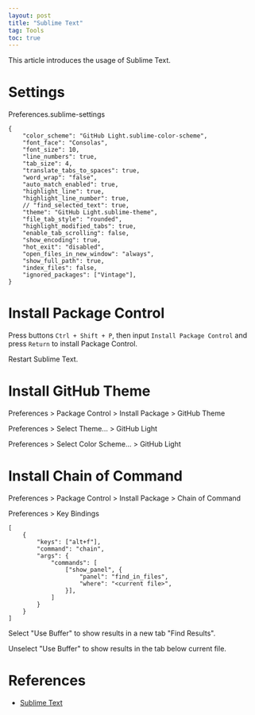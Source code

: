 ```yaml
---
layout: post
title: "Sublime Text"
tag: Tools
toc: true
---
```


This article introduces the usage of Sublime Text.

<!--more-->

# Settings

Preferences.sublime-settings

```
{
	"color_scheme": "GitHub Light.sublime-color-scheme",
	"font_face": "Consolas",
	"font_size": 10,
	"line_numbers": true,
	"tab_size": 4,
	"translate_tabs_to_spaces": true,
	"word_wrap": "false",
	"auto_match_enabled": true,
	"highlight_line": true,
	"highlight_line_number": true,
	// "find_selected_text": true,
	"theme": "GitHub Light.sublime-theme",
	"file_tab_style": "rounded",
	"highlight_modified_tabs": true,
	"enable_tab_scrolling": false,
	"show_encoding": true,
	"hot_exit": "disabled",
	"open_files_in_new_window": "always",
	"show_full_path": true,
	"index_files": false,
	"ignored_packages": ["Vintage"],
}
```

# Install Package Control

Press buttons ```Ctrl + Shift + P```, then input ```Install Package Control``` and press ```Return``` to install Package Control.

Restart Sublime Text.

# Install GitHub Theme

Preferences > Package Control > Install Package > GitHub Theme

Preferences > Select Theme... > GitHub Light

Preferences > Select Color Scheme... > GitHub Light

# Install Chain of Command

Preferences > Package Control > Install Package > Chain of Command

Preferences > Key Bindings

```
[
    {
        "keys": ["alt+f"],
        "command": "chain",
        "args": {
            "commands": [
                ["show_panel", {
                    "panel": "find_in_files",
                    "where": "<current file>",
                }],
            ]
        }
    }
]
```

Select "Use Buffer" to show results in a new tab "Find Results".

Unselect "Use Buffer" to show results in the tab below current file.

# References

* [Sublime Text](https://www.sublimetext.com/)
